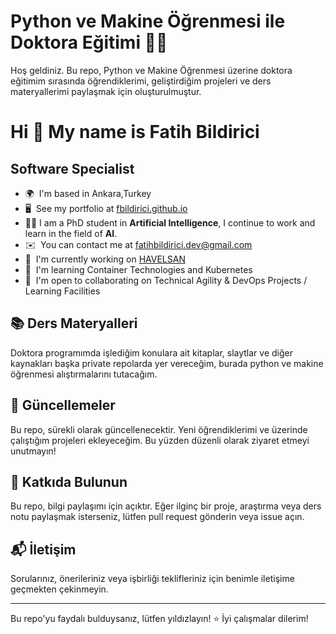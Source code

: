 # Python ve Makine Öğrenmesi ile Doktora Eğitimi 🚀🧠

Hoş geldiniz. Bu repo, Python ve Makine Öğrenmesi üzerine doktora eğitimim sırasında öğrendiklerimi, geliştirdiğim projeleri ve ders materyallerimi paylaşmak için oluşturulmuştur.

Hi 🖖 My name is Fatih Bildirici
================================

Software Specialist
-------------------

* 🌍  I'm based in Ankara,Turkey
* 🖥️  See my portfolio at [fbildirici.github.io](http://fbildirici.github.io)
* 👨‍🎓    I am a PhD student in **Artificial Intelligence**, I continue to work and learn in the field of **AI**.
* ✉️  You can contact me at [fatihbildirici.dev@gmail.com](mailto:fatihbildirici.dev@gmail.com)
* 🚀  I'm currently working on [HAVELSAN](http://https://www.havelsan.com.tr/)
* 🧠  I'm learning Container Technologies and Kubernetes
* 🤝  I'm open to collaborating on Technical Agility & DevOps Projects / Learning Facilities

## 📚 Ders Materyalleri

Doktora programımda işlediğim konulara ait kitaplar, slaytlar ve diğer kaynakları başka private repolarda yer vereceğim, burada python ve makine öğrenmesi alıştırmalarını tutacağım.

## 📅 Güncellemeler

Bu repo, sürekli olarak güncellenecektir. Yeni öğrendiklerimi ve üzerinde çalıştığım projeleri ekleyeceğim. Bu yüzden düzenli olarak ziyaret etmeyi unutmayın!

## 🤝 Katkıda Bulunun

Bu repo, bilgi paylaşımı için açıktır. Eğer ilginç bir proje, araştırma veya ders notu paylaşmak isterseniz, lütfen pull request gönderin veya issue açın.

## 📬 İletişim

Sorularınız, önerileriniz veya işbirliği teklifleriniz için benimle iletişime geçmekten çekinmeyin.

---

Bu repo'yu faydalı bulduysanız, lütfen yıldızlayın! ⭐ İyi çalışmalar dilerim!
